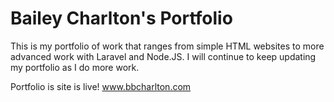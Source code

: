 # Bailey Charlton's Portfolio
This is my portfolio of work that ranges from simple HTML websites to more advanced work with Laravel and Node.JS.
I will continue to keep updating my portfolio as I do more work.

Portfolio is site is live! www.bbcharlton.com
